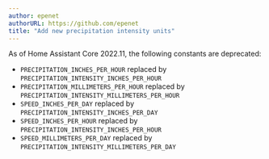 ```yaml
---
author: epenet
authorURL: https://github.com/epenet
title: "Add new precipitation intensity units"
---
```


As of Home Assistant Core 2022.11, the following constants are deprecated:

  - `PRECIPITATION_INCHES_PER_HOUR` replaced by `PRECIPITATION_INTENSITY_INCHES_PER_HOUR`
  - `PRECIPITATION_MILLIMETERS_PER_HOUR` replaced by `PRECIPITATION_INTENSITY_MILLIMETERS_PER_HOUR`
  - `SPEED_INCHES_PER_DAY` replaced by `PRECIPITATION_INTENSITY_INCHES_PER_DAY`
  - `SPEED_INCHES_PER_HOUR` replaced by `PRECIPITATION_INTENSITY_INCHES_PER_HOUR`
  - `SPEED_MILLIMETERS_PER_DAY` replaced by `PRECIPITATION_INTENSITY_MILLIMETERS_PER_DAY`
